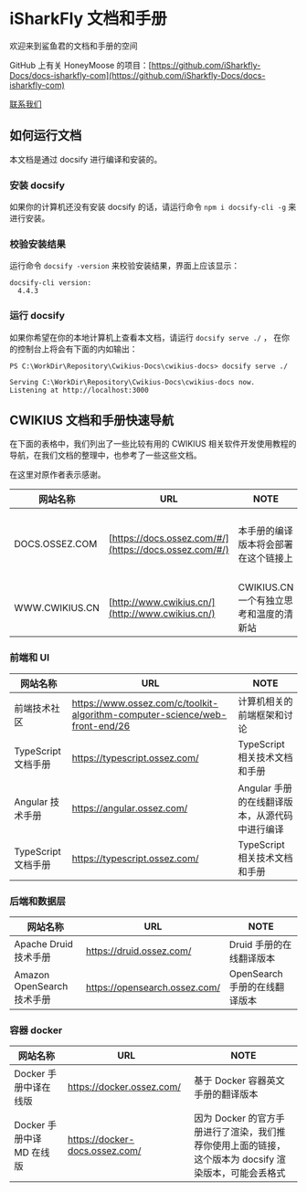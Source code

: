 # iSharkFly 文档和手册

欢迎来到鲨鱼君的文档和手册的空间

GitHub 上有关 HoneyMoose 的项目：[https://github.com/iSharkfly-Docs/docs-isharkfly-com](https://github.com/iSharkfly-Docs/docs-isharkfly-com)

[联系我们](CONTACT.md ':include')

## 如何运行文档
本文档是通过 docsify 进行编译和安装的。

### 安装 docsify
如果你的计算机还没有安装 docsify 的话，请运行命令  `npm i docsify-cli -g` 来进行安装。

### 校验安装结果
运行命令 `docsify -version` 来校验安装结果，界面上应该显示：

```text
docsify-cli version:
  4.4.3
```

### 运行 docsify
如果你希望在你的本地计算机上查看本文档，请运行  `docsify serve ./` ， 在你的控制台上将会有下面的内如输出：

```text
PS C:\WorkDir\Repository\Cwikius-Docs\cwikius-docs> docsify serve ./

Serving C:\WorkDir\Repository\Cwikius-Docs\cwikius-docs now.
Listening at http://localhost:3000
```

## CWIKIUS 文档和手册快速导航

在下面的表格中，我们列出了一些比较有用的 CWIKIUS 相关软件开发使用教程的导航，在我们文档的整理中，也参考了一些这些文档。

在这里对原作者表示感谢。

| 网站名称           | URL                                                    | NOTE                      | GitHuba Page 链接                                                                                    | 
|----------------|--------------------------------------------------------|---------------------------|----------------------------------------------------------------------------------------------------|
| DOCS.OSSEZ.COM | [https://docs.ossez.com/#/](https://docs.ossez.com/#/) | 本手册的编译版本将会部署在这个链接上        | [https://cwiki-us-docs.github.io/cwikius-docs/#/](https://cwiki-us-docs.github.io/cwikius-docs/#/) |
| WWW.CWIKIUS.CN | [http://www.cwikius.cn/](http://www.cwikius.cn/)       | CWIKIUS.CN 一个有独立思考和温度的清新站 | N/A                                                                                                |

### 前端和 UI

| 网站名称            | URL                                                                         | NOTE                        |
|-----------------|-----------------------------------------------------------------------------|-----------------------------|
| 前端技术社区          | https://www.ossez.com/c/toolkit-algorithm-computer-science/web-front-end/26 | 计算机相关的前端框架和讨论               |
| TypeScript 文档手册 | https://typescript.ossez.com/                                               | TypeScript 相关技术文档和手册        |
| Angular 技术手册    | https://angular.ossez.com/                                                  | Angular 手册的在线翻译版本，从源代码中进行编译 |
| TypeScript 文档手册 | https://typescript.ossez.com/                                               | TypeScript 相关技术文档和手册        |

### 后端和数据层

| 网站名称                   | URL                           | NOTE                 |
|------------------------|-------------------------------|----------------------|
| Apache Druid 技术手册      | https://druid.ossez.com/      | Druid 手册的在线翻译版本      |
| Amazon OpenSearch 技术手册 | https://opensearch.ossez.com/ | OpenSearch 手册的在线翻译版本 |

### 容器 docker

| 网站名称               | URL                            | NOTE                                                        |
|--------------------|--------------------------------|-------------------------------------------------------------|
| Docker 手册中译在线版     | https://docker.ossez.com/      | 基于 Docker 容器英文手册的翻译版本                                       |
| Docker 手册中译 MD 在线版 | https://docker-docs.ossez.com/ | 因为 Docker 的官方手册进行了渲染，我们推荐你使用上面的链接，这个版本为 docsify 渲染版本，可能会丢格式 |